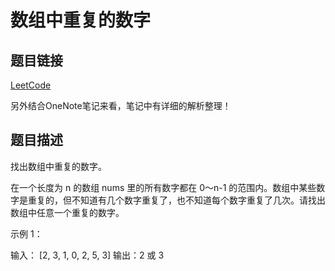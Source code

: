 # 数组中重复的数字

## 题目链接

[LeetCode](https://leetcode-cn.com/problems/shu-zu-zhong-zhong-fu-de-shu-zi-lcof/)

另外结合OneNote笔记来看，笔记中有详细的解析整理！

## 题目描述

找出数组中重复的数字。


在一个长度为 n 的数组 nums 里的所有数字都在 0～n-1 的范围内。数组中某些数字是重复的，但不知道有几个数字重复了，也不知道每个数字重复了几次。请找出数组中任意一个重复的数字。

示例 1：

输入：
[2, 3, 1, 0, 2, 5, 3]
输出：2 或 3 

```






